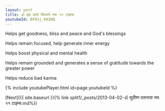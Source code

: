 ```yaml
---
layout: post
title: ॐ वृक्ष कर्मा स्थितये नमः ११ टाइम्स
youtubeId: BF93j_K6IHQ
---
```

 
 
Helps get goodness, bliss and peace and God's blessings
 
Helps remain focused, help generate inner energy 
 
Helps boost physical and mental health 
 
Helps remain grounded and generates a sense of gratitude towards the greater power 
 
Helps reduce bad karma
 
 
 
 


{% include youtubePlayer.html id=page.youtubeId %}
 
[Next]({{ site.baseurl }}{% link  split1/_posts/2013-04-02-ॐ सुठीष्ण दसनाया नमः ११ टाइम्स.md%})
 
